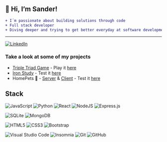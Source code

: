 ## 👋 Hi, I’m Sander!
```diff
+ I´m passionate about building solutions through code
+ Full stack developer
+ Diving deeper and trying to get better everyday at software development
```
--- 
[![LinkedIn](https://img.shields.io/badge/linkedin-%230077B5.svg?style=for-the-badge&logo=linkedin&logoColor=white)](https://www.linkedin.com/in/sanderiwase/)


### Take a look at some of my projects
- [Triple Triad Game](https://github.com/sanderiw/triple-triad-game-inspiration) - Play it [here](https://sanderiw.github.io/triple-triad-game-inspiration/)
- [Iron Study](https://github.com/sanderiw/iron-study) - Test it [here](https://ironstudy.netlify.app)
- HomePets 🐶 - [Server](https://github.com/sanderiw/homepets-back) & [Client](https://github.com/sanderiw/homepets-front) - Test it [here](https://home-pets.netlify.app)

## Stack
![JavaScript](https://img.shields.io/badge/javascript-%23323330.svg?style=for-the-badge&logo=javascript&logoColor=%23F7DF1E)
![Python](https://img.shields.io/badge/python-3670A0?style=for-the-badge&logo=python&logoColor=ffdd54)
![React](https://img.shields.io/badge/react-%2320232a.svg?style=for-the-badge&logo=react&logoColor=%2361DAFB)
![NodeJS](https://img.shields.io/badge/node.js-6DA55F?style=for-the-badge&logo=node.js&logoColor=white)
![Express.js](https://img.shields.io/badge/express.js-%23404d59.svg?style=for-the-badge&logo=express&logoColor=%2361DAFB)

![SQLite](https://img.shields.io/badge/sqlite-%2307405e.svg?style=for-the-badge&logo=sqlite&logoColor=white)
![MongoDB](https://img.shields.io/badge/MongoDB-%234ea94b.svg?style=for-the-badge&logo=mongodb&logoColor=white)

![HTML5](https://img.shields.io/badge/html5-%23E34F26.svg?style=for-the-badge&logo=html5&logoColor=white)
![CSS3](https://img.shields.io/badge/css3-%231572B6.svg?style=for-the-badge&logo=css3&logoColor=white)
![Bootstrap](https://img.shields.io/badge/bootstrap-%23563D7C.svg?style=for-the-badge&logo=bootstrap&logoColor=white)



![Visual Studio Code](https://img.shields.io/badge/Visual%20Studio%20Code-0078d7.svg?style=for-the-badge&logo=visual-studio-code&logoColor=white)
![Insomnia](https://img.shields.io/badge/Insomnia-black?style=for-the-badge&logo=insomnia&logoColor=5849BE)
![Git](https://img.shields.io/badge/git-%23F05033.svg?style=for-the-badge&logo=git&logoColor=white)
![GitHub](https://img.shields.io/badge/github-%23121011.svg?style=for-the-badge&logo=github&logoColor=white)

<!---
## Stats
[![Anurag's GitHub stats](https://github-readme-stats.vercel.app/api?username=sanderiw&show_icons=true&title_color=00008b)
)](https://github.com/sanderiw/github-readme-stats)

[![Top Langs](https://github-readme-stats.vercel.app/api/top-langs/?username=anuraghazra&show_icons=true&title_color=00008b)](https://github.com/anuraghazra/github-readme-stats)



sanderiw/sanderiw is a ✨ special ✨ repository because its `README.md` (this file) appears on your GitHub profile.
You can click the Preview link to take a look at your changes.
--->

